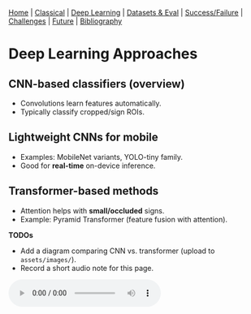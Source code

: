 [Home](index.md) | [Classical](classical.md) | [Deep Learning](deep-learning.md) | [Datasets & Eval](datasets.md) | [Success/Failure](successes-failures.md) | [Challenges](challenges.md) | [Future](future.md) | [Bibliography](bibliography.md)


# Deep Learning Approaches

## CNN-based classifiers (overview)
- Convolutions learn features automatically.
- Typically classify cropped/sign ROIs.

## Lightweight CNNs for mobile
- Examples: MobileNet variants, YOLO-tiny family.
- Good for **real-time** on-device inference.

## Transformer-based methods
- Attention helps with **small/occluded** signs.
- Example: Pyramid Transformer (feature fusion with attention).

**TODOs**
- Add a diagram comparing CNN vs. transformer (upload to `assets/images/`).
- Record a short audio note for this page.

<audio controls src="assets/audio/deep.mp3">Your browser does not support audio.</audio>
